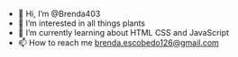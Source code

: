 - 👋 Hi, I’m @Brenda403
- 👀 I’m interested in all things plants
- 🌱 I’m currently learning about HTML CSS and JavaScript
- 📫 How to reach me brenda.escobedo126@gmail.com

<!---
Brenda403/Brenda403 is a ✨ special ✨ repository because its `README.md` (this file) appears on your GitHub profile.
You can click the Preview link to take a look at your changes.
--->
